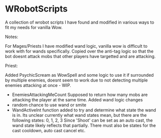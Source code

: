 # WRobotScripts

A collection of wrobot scripts I have found and modified in various ways to fit my needs for vanilla Wow.


Notes:

For Mages/Priests I have modified wand logic, vanilla wow is difficult to work with for wands specifically.
Copied over the anti-tag logic so that the bot doesnt attack mobs that other players have targetted and are attacking.

Priest:

Added PsychicScream as WowSpell and some logic to use it if surrounded by multiple enemies, doesnt seem to work due to not detecting multiple enemies attacking at once - WIP.
 - EnemiesAttackingMeCount
   Supposed to return how many mobs are attacking the player at the same time.
Added wand logic changes
 - random chance to use wand or smite
 - WandActiveInt function added to try and determine what state the wand is in.
     Its unclear currently what wand states mean, but there are the following states: 0, 1, 2, 3
     Since 'Shoot' can be set as an auto cast, the wand state likely reflects that partially. There must also be states for the cast cooldown, auto cast cancel etc.

